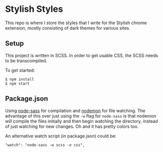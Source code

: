 # Stylish Styles
This repo is where I store the styles that I write for the Stylish chrome extension, mostly consisting of dark themes for various sites.

## Setup
This project is written in SCSS.  In order to get usable CSS, the SCSS needs to be transcompiled.

To get started:
```
$ npm install
$ npm start
```

## Package.json
Using [node-sass](https://github.com/sass/node-sass) for compilation and [nodemon](https://github.com/remy/nodemon) for file watching.  The advantage of this over just using the `-w` flag for `node-sass` is that nodemon will compile the files initially and then begin watching the directory, instead of just watching for new changes.  Oh and it has pretty colors too.

An alternative watch script (in package.json) could be:
```
"watch": "node-sass -w scss -o css",
```
